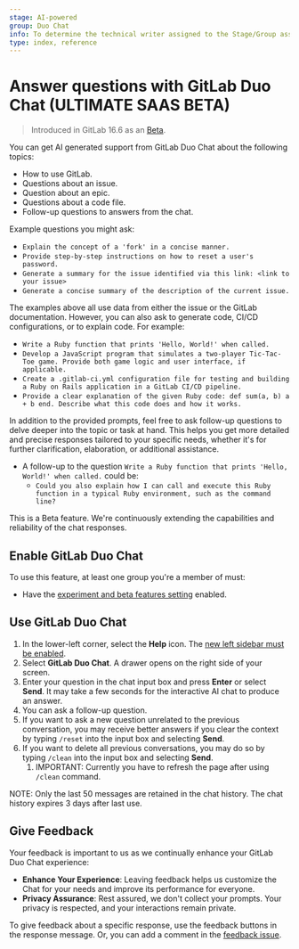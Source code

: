 ```yaml
---
stage: AI-powered
group: Duo Chat
info: To determine the technical writer assigned to the Stage/Group associated with this page, see https://about.gitlab.com/handbook/product/ux/technical-writing/#assignments
type: index, reference
---
```


# Answer questions with GitLab Duo Chat **(ULTIMATE SAAS BETA)**

> Introduced in GitLab 16.6 as an [Beta](../policy/experiment-beta-support.md#beta).

You can get AI generated support from GitLab Duo Chat about the following topics:

- How to use GitLab.
- Questions about an issue.
- Question about an epic.
- Questions about a code file.
- Follow-up questions to answers from the chat.

Example questions you might ask:

- `Explain the concept of a 'fork' in a concise manner.`
- `Provide step-by-step instructions on how to reset a user's password.`
- `Generate a summary for the issue identified via this link: <link to your issue>`
- `Generate a concise summary of the description of the current issue.`

The examples above all use data from either the issue or the GitLab documentation. However, you can also ask to generate code, CI/CD configurations, or to explain code. For example:

- `Write a Ruby function that prints 'Hello, World!' when called.`
- `Develop a JavaScript program that simulates a two-player Tic-Tac-Toe game. Provide both game logic and user interface, if applicable.`
- `Create a .gitlab-ci.yml configuration file for testing and building a Ruby on Rails application in a GitLab CI/CD pipeline.`
- `Provide a clear explanation of the given Ruby code: def sum(a, b) a + b end. Describe what this code does and how it works.`

In addition to the provided prompts, feel free to ask follow-up questions to delve deeper into the topic or task at hand. This helps you get more detailed and precise responses tailored to your specific needs, whether it's for further clarification, elaboration, or additional assistance.

- A follow-up to the question `Write a Ruby function that prints 'Hello, World!' when called.` could be:
  - `Could you also explain how I can call and execute this Ruby function in a typical Ruby environment, such as the command line?`

This is a Beta feature. We're continuously extending the capabilities and reliability of the chat responses.

## Enable GitLab Duo Chat

To use this feature, at least one group you're a member of must:

- Have the [experiment and beta features setting](group/manage.md#enable-experiment-and-beta-features) enabled.

## Use GitLab Duo Chat

1. In the lower-left corner, select the **Help** icon.
   The [new left sidebar must be enabled](../tutorials/left_sidebar/index.md).
1. Select **GitLab Duo Chat**. A drawer opens on the right side of your screen.
1. Enter your question in the chat input box and press **Enter** or select **Send**. It may take a few seconds for the interactive AI chat to produce an answer.
1. You can ask a follow-up question.
1. If you want to ask a new question unrelated to the previous conversation, you may receive better answers if you clear the context by typing `/reset` into the input box and selecting **Send**.
1. If you want to delete all previous conversations, you may do so by typing `/clean` into the input box and selecting **Send**.
   1. IMPORTANT: Currently you have to refresh the page after using `/clean` command.

NOTE:
Only the last 50 messages are retained in the chat history. The chat history expires 3 days after last use.

## Give Feedback

Your feedback is important to us as we continually enhance your GitLab Duo Chat experience:

- **Enhance Your Experience**: Leaving feedback helps us customize the Chat for your needs and improve its performance for everyone.
- **Privacy Assurance**: Rest assured, we don't collect your prompts. Your privacy is respected, and your interactions remain private.

To give feedback about a specific response, use the feedback buttons in the response message.
Or, you can add a comment in the [feedback issue](https://gitlab.com/gitlab-org/gitlab/-/issues/415591).
